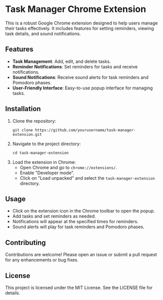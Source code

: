 # Task Manager Chrome Extension

This is a robust Google Chrome extension designed to help users manage their tasks effectively. It includes features for setting reminders, viewing task details, and sound notifications.

## Features

- **Task Management**: Add, edit, and delete tasks.
- **Reminder Notifications**: Set reminders for tasks and receive notifications.
- **Sound Notifications**: Receive sound alerts for task reminders and Pomodoro phases.
- **User-Friendly Interface**: Easy-to-use popup interface for managing tasks.

## Installation

1. Clone the repository:
   ```
   git clone https://github.com/yourusername/task-manager-extension.git
   ```
2. Navigate to the project directory:
   ```
   cd task-manager-extension
   ```
3. Load the extension in Chrome:
   - Open Chrome and go to `chrome://extensions/`.
   - Enable "Developer mode".
   - Click on "Load unpacked" and select the `task-manager-extension` directory.

## Usage

- Click on the extension icon in the Chrome toolbar to open the popup.
- Add tasks and set reminders as needed.
- Notifications will appear at the specified times for reminders.
- Sound alerts will play for task reminders and Pomodoro phases.

## Contributing

Contributions are welcome! Please open an issue or submit a pull request for any enhancements or bug fixes.

## License

This project is licensed under the MIT License. See the LICENSE file for details.
